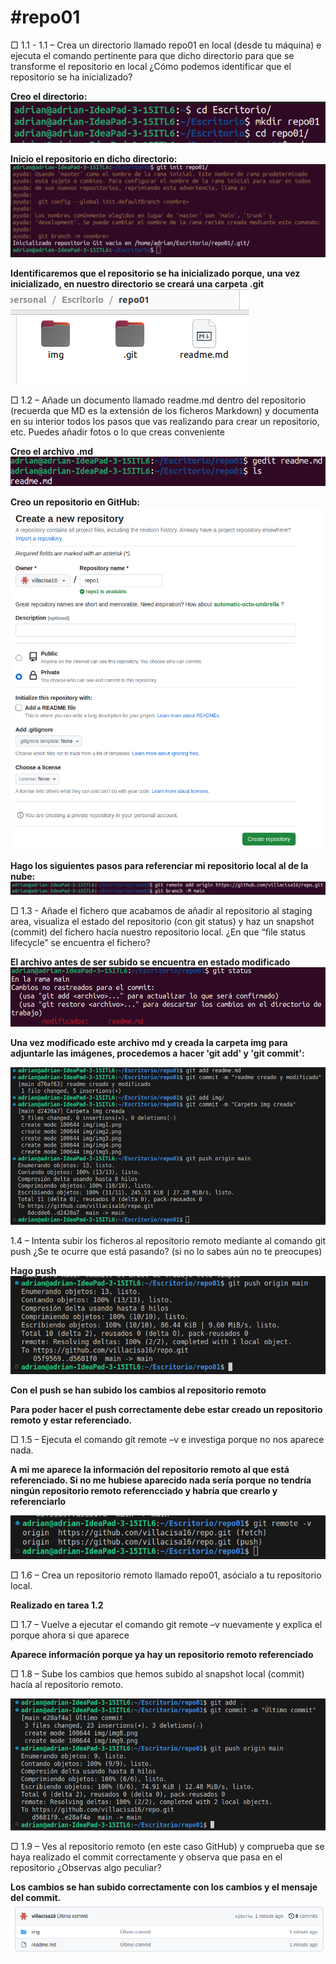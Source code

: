 <h1>#repo01</h1>
□ 1.1 - 1.1 – Crea un directorio llamado repo01 en local (desde tu máquina) e ejecuta el comando
pertinente para que dicho directorio para que se transforme el repositorio en local ¿Cómo podemos identificar que el repositorio se ha inicializado?

**Creo el directorio:**
![❌ERROR❌](./img/img1.png)

**Inicio el repositorio en dicho directorio:**
![❌ERROR❌](./img/img2.png)

**Identificaremos que el repositorio se ha inicializado porque, una vez inicializado, en nuestro directorio se creará una carpeta .git**
![❌ERROR❌](./img/carpetaGIT.png)


□ 1.2 – Añade un documento llamado readme.md dentro del repositorio (recuerda que MD es la
extensión de los ficheros Markdown) y documenta en su interior todos los pasos que vas realizando para
crear un repositorio, etc. Puedes añadir fotos o lo que creas conveniente

**Creo el archivo .md**
![❌ERROR❌](./img/img3.png)

**Creo un repositorio en GitHub:**
![❌ERROR❌](./img/img4.png)

**Hago los siguientes pasos para referenciar mi repositorio local al de la nube:**
![❌ERROR❌](./img/img5.png)

□ 1.3 - Añade el fichero que acabamos de añadir al repositorio al staging area, visualiza el estado del
repositorio (con git status) y haz un snapshot (commit) del fichero hacía nuestro repositorio local. ¿En
que “file status lifecycle” se encuentra el fichero?

**El archivo antes de ser subido se encuentra en estado modificado**
![❌ERROR❌](./img/gitstatus.png)

**Una vez modificado este archivo md y creada la carpeta img para adjuntarle las imágenes, procedemos a hacer 'git add' y 'git  commit':**

![❌ERROR❌](./img/img6.png)

1.4 – Intenta subir los ficheros al repositorio remoto mediante al comando git push ¿Se te ocurre que está pasando? (si no lo sabes aún no te preocupes)

**Hago push**
![❌ERROR❌](./img/img8.png)

**Con el push se han subido los cambios al repositorio remoto**

**Para poder hacer el push correctamente debe estar creado un repositorio remoto y estar referenciado.**

□ 1.5 – Ejecuta el comando git remote –v e investiga porque no nos aparece nada.

**A mi me aparece la información del repositorio remoto al que está referenciado. Si no me hubiese aparecido nada sería porque no tendría ningún repositorio remoto referencciado y habría que crearlo y referenciarlo**

![❌ERROR❌](./img/img9.png)

□ 1.6 – Crea un repositorio remoto llamado repo01, asócialo a tu repositorio local.

**Realizado en tarea 1.2**

□ 1.7 – Vuelve a ejecutar el comando git remote –v nuevamente y explica el porque ahora si que aparece

**Aparece información porque ya hay un repositorio remoto referenciado**

□ 1.8 – Sube los cambios que hemos subido al snapshot local (commit) hacía al repositorio remoto.

![❌ERROR❌](./img/ultCommit.png)

□ 1.9 – Ves al repositorio remoto (en este caso GitHub) y comprueba que se haya realizado el commit correctamente y observa que pasa en el repositorio ¿Observas algo peculiar?

**Los cambios se han subido correctamente con los cambios y el mensaje del commit.**
![❌ERROR❌](./img/ultCommit2.png)